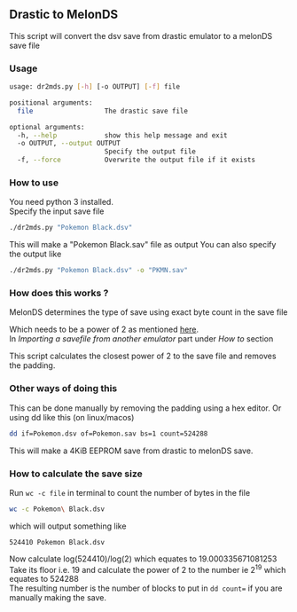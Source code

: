 ## Drastic to MelonDS

This script will convert the dsv save from drastic emulator to a melonDS save file

### Usage

```bash
usage: dr2mds.py [-h] [-o OUTPUT] [-f] file

positional arguments:
  file                  The drastic save file

optional arguments:
  -h, --help            show this help message and exit
  -o OUTPUT, --output OUTPUT
                        Specify the output file
  -f, --force           Overwrite the output file if it exists
```

### How to use

You need python 3 installed.  
Specify the input save file

```bash
./dr2mds.py "Pokemon Black.dsv"
```

This will make a "Pokemon Black.sav" file as output
You can also specify the output like

```bash
./dr2mds.py "Pokemon Black.dsv" -o "PKMN.sav"
```

### How does this works ?

MelonDS determines the type of save using exact byte count in the save file

Which needs to be a power of 2 as mentioned [here](http://melonds.kuribo64.net/faq.php).  
In _Importing a savefile from another emulator_ part under _How to_ section

This script calculates the closest power of 2 to the save file and removes the padding.

### Other ways of doing this

This can be done manually by removing the padding using a hex editor.
Or using dd like this (on linux/macos)

```bash
dd if=Pokemon.dsv of=Pokemon.sav bs=1 count=524288
```

This will make a 4KiB EEPROM save from drastic to melonDS save.

### How to calculate the save size

Run `wc -c file` in terminal to count the number of bytes in the file

```bash
wc -c Pokemon\ Black.dsv
```

which will output something like

```
524410 Pokemon Black.dsv
```

Now calculate log(524410)/log(2) which equates to 19.000335671081253  
Take its floor i.e. 19 and calculate the power of 2 to the number ie 2<sup>19</sup> which equates to 524288  
The resulting number is the number of blocks to put in `dd count=` if you are manually making the save.
